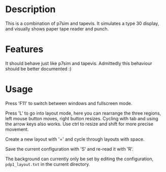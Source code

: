 # Description

This is a combination of p7sim and tapevis.
It simulates a type 30 display, and visually shows
paper tape reader and punch.

# Features

It should behave just like p7sim and tapevis.
Admittedly this behaviour should be better documented :)

# Usage

Press 'F11' to switch between windows and fullscreen mode.

Press 'L' to go into layout mode, here you can rearrange
the three regions, left mouse button moves, right button resizes.
Cycling with tab and using the arrow keys also works.
Use ctrl to resize and shift for more precise movement.

Create a new layout with '=' and cycle through layouts with space.

Save the current configuration with 'S' and re-read it with 'R'.

The background can currently only be set by editing the configuration,
`pdp1_layout.txt` in the current directory.
